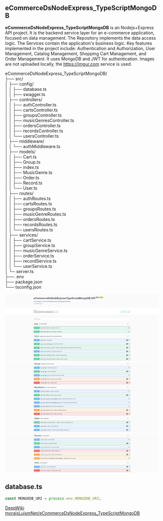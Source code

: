 ## eCommerceDsNodeExpress_TypeScriptMongoDB

**eCommerceDsNodeExpress_TypeScriptMongoDB** is an Nodejs+Express API project. It is the backend service layer for an e-commerce application, focused on data management. The Repository implements the data access logic. The Services contain the application's business logic. Key features implemented in the project include: Authentication and Authorization, User Management, Catalog Management, Shopping Cart Management, and Order Management. It uses MongoDB and JWT for authentication. Images are not uploaded locally, the https://imgur.com service is used.

eCommerceDsNodeExpress_TypeScriptMongoDB/    
├── src/      
│   ├── config/     
│   │      ├── database.ts     
│   │      ├── swagger.ts    
│   ├── controllers/     
│   │      ├── authController.ts        
│   │      ├── cartsController.ts    
│   │      ├── groupsController.ts  
│   │      ├── musicGenresController.ts  
│   │      ├── ordersController.ts  
│   │      ├── recordsController.ts    
│   │      └── usersController.ts    
│   ├── middleware/     
│   │      └── authMiddleware.ts        
│   ├── models/     
│   │      ├── Cart.ts      
│   │      ├── Group.ts    
│   │      ├── index.ts    
│   │      ├── MusicGenre.ts    
│   │      ├── Order.ts    
│   │      ├── Record.ts    
│   │      └── User.ts    
│   ├── routes/     
│   │      ├── authRoutes.ts     
│   │      ├── cartsRoutes.ts    
│   │      ├── groupsRoutes.ts    
│   │      ├── musicGenreRoutes.ts   
│   │      ├── ordersRoutes.ts   
│   │      ├── recordsRoutes.ts   
│   │      └── usersRoutes.ts    
│   ├── services/         
│   │      ├── cartService.ts    
│   │      ├── groupService.ts    
│   │      ├── musicGenreService.ts    
│   │      ├── orderService.ts   
│   │      ├── recordService.ts   
│   │      └── userService.ts    
│   └─ server.ts    
├── .env  
├── package.json  
└── tsconfig.json  

![eCommerceDs](img/01.png)
![eCommerceDs](img/02.png)
![eCommerceDs](img/03.png)


## database.ts
```ts 
const MONGODB_URI = process.env.MONGODB_URI;
``` 

[DeepWiki moraisLuismNet/eCommerceDsNodeExpress_TypeScriptMongoDB](https://deepwiki.com/moraisLuismNet/eCommerceDsNodeExpress_TypeScriptMongoDB)